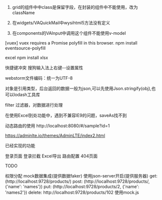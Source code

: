 1. grid的组件中中class是保留字段，在封装的组件中不能使用，改为className

2. 在widgets/VAQuickMail中wysihtml5方法没有定义

3. 在components的VAInput中调用这个组件不能使用v-model

[vuex] vuex requires a Promise polyfill in this browser.
npm install eventsource-polyfill

excel
npm install xlsx

快捷键冲突
搜狗输入法上右键--设置属性

webstorm文件编码：统一为UTF-8

对象是引用类型，后台返回的数据一般为json,可以先使用Json.stringify(obj),也可以lodash工具库

filter 过滤器，对数据进行处理

在使用Excel到处功能中，遇到不兼容IE9的问题，saveAs找不到

动态路由的使用
http://localhost:8080/#/sample?id=1

https://adminlte.io/themes/AdminLTE/index2.html

已经实现的功能

登录页面
登录拦截
Excel导出
路由配置
404页面

TODO

权限分配
mock数据集成(提供数据faker)
使用json-server开启(提供服务器)
get: (http://localhost:9728/products/)
post: (http://localhost:9728/products/, {'name': 'names'})
put: (http://localhost:9728/products/2, {'name': 'names2'})
delete: http://localhost:9728/products/102
使用mock.js


